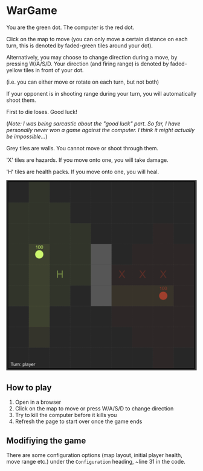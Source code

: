 # WarGame

You are the green dot. The computer is the red dot.

Click on the map to move (you can only move a certain distance on each turn, this is denoted by faded-green tiles around your dot).

Alternatively, you may choose to change direction during a move, by pressing W/A/S/D. Your direction (and firing range) is denoted by faded-yellow tiles in front of your dot.

(i.e. you can either move or rotate on each turn, but not both)

If your opponent is in shooting range during your turn, you will automatically shoot them.

First to die loses. Good luck!

(_Note: I was being sarcastic about the "good luck" part. So far, I have personally never won a game against the computer. I think it might actually be impossible..._)

Grey tiles are walls. You cannot move or shoot through them.

'X' tiles are hazards. If you move onto one, you will take damage.

'H' tiles are health packs. If you move onto one, you will heal.

![Preview](preview.png)

## How to play

1. Open in a browser
2. Click on the map to move or press W/A/S/D to change direction
3. Try to kill the computer before it kills you
4. Refresh the page to start over once the game ends

## Modifiying the game

There are some configuration options (map layout, initial player health, move range etc.) under the `Configuration` heading, ~line 31 in the code.
